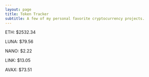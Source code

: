 ```yaml
---
layout: page
title: Token Tracker
subtitle: A few of my personal favorite cryptocurrency projects.
---
```


<!--BEGINCRYPTOINPUT-->
ETH: $2532.34

LUNA: $79.56

NANO: $2.22

LINK: $13.05

AVAX: $73.51

<!--ENDCRYPTOINPUT-->
